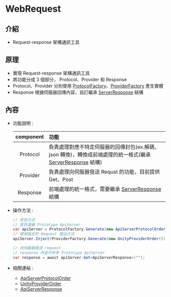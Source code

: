 # WebRequest

## 介紹

- Request-response 架構通訊工具

## 原理

- 實現 Request-response 架構通訊工具
- 將功能分成 3 個部分， Protocol、Provider 和 Response 
- Protocol、Provider 分別使用 [ProtocolFactory](./Protocol/ProtocolFactory.cs)、[ProviderFactory](./Provider/ProviderFactory.cs) 產生實體
- Response 根據伺服器回傳內容，自訂繼承 [ServerResponse](./Response/README.md) 結構

## 內容

- 功能說明 :

    | component | 功能 |
    |:-:|:--|
    |Protocol|負責處理對應不特定伺服器的回傳封包(ex.解碼、json 轉換)，轉換成前端處理的統一格式(繼承 [ServerResponse](./Response/README.md) 結構)|
    |Provider|負責處理向伺服器發送 Requst 的功能，目前提供 Get、Post|
    |Response|前端處理的統一格式，需要繼承 [ServerResponse](./Response/README.md) 結構|



- 操作方法 :

    ```cs
    // 宣告方式
    // 宣告連線 Prototype ApiServer
    var apiServer = ProtocolFactory.Generate(new ApiServerProtocolOrder("https://127.0.0.1:1234"));
    // 使用指定的 Request 發送方式
    apiServer.Inject(ProviderFactory.Generate(new UnityProviderOrder(5)));
    ```

    ```cs    
    // 向伺服器發送 request
    // response 內容可參考 Prototype ApiServer
    var response = await apiServer.Get<ApiServerResponse>("");
    ```

- 相關連結 :

    - [ApiServerProtocolOrder](./Protocol/ApiServerProtocol/README.md)
    - [UnityProviderOrder](./Provider/UnityProvider/README.md)
    - [ApiServerResponse](../../../NetworkData/ApiServer/ApiServerResponse/ApiServerResponse.cs)
